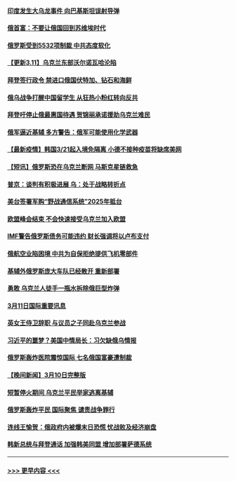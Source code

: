 #### [印度发生大乌龙事件 向巴基斯坦误射导弹](../pages/prog202/a103371318.md?t=03120801) 
#### [俄首富：不要让俄国回到苏维埃时代](../pages/prog202/a103371255.md?t=03120801) 
#### [俄罗斯受到5532项制裁 中共态度软化](../pages/prog202/a103371221.md?t=03120801) 
#### [【更新3.11】乌克兰东部沃尔诺瓦哈沦陷](../pages/prog202/a103370799.md?t=03120801) 
#### [拜登签行政令 禁进口俄国伏特加、钻石和海鲜](../pages/prog202/a103371102.md?t=03120801) 
#### [俄乌战争打醒中国留学生 从狂热小粉红转向反共](../pages/prog202/a103371209.md?t=03120801) 
#### [拜登吁停止俄最惠国待遇 贺锦丽承诺援助乌克兰难民](../pages/prog202/a103371213.md?t=03120801) 
#### [俄军逼近基辅 多方警告：俄军可能使用化学武器](../pages/prog202/a103371199.md?t=03120801) 
#### [【最新疫情】韩国3/21起入境免隔离 小德不接种疫苗将缺席美网](../pages/prog202/a103371109.md?t=03120801) 
#### [【短讯】俄罗斯恐在乌克兰断网 马斯克星链救急](../pages/prog202/a103371126.md?t=03120801) 
#### [普京：谈判有积极进展 乌：处于战略转折点](../pages/prog202/a103371033.md?t=03120801) 
#### [美台签署军购“野战通信系统”2025年抵台](../pages/prog202/a103371091.md?t=03120801) 
#### [欧盟峰会结束 不会快速接受乌克兰加入欧盟](../pages/prog202/a103371048.md?t=03120801) 
#### [IMF警告俄罗斯债务可能违约 财长强调将以卢布支付](../pages/prog202/a103371049.md?t=03120801) 
#### [俄航空业陷困境 中共为自保拒绝提供飞机零部件](../pages/prog202/a103370949.md?t=03120801) 
#### [基辅外俄罗斯庞大车队已经散开 重新部署](../pages/prog202/a103370953.md?t=03120801) 
#### [勇敢 乌克兰人徒手一瓶水拆除俄巨型炸弹](../pages/prog202/a103370958.md?t=03120801) 
#### [3月11日国际重要讯息](../pages/prog202/a103370881.md?t=03120801) 
#### [英女王侍卫辞职 与议员之子同赴乌克兰参战](../pages/prog202/a103370854.md?t=03120801) 
#### [习近平的噩梦？美国中情局长：习欠缺俄乌情报](../pages/prog202/a103370809.md?t=03120801) 
#### [俄罗斯轰炸医院震惊国际 七名俄国富豪遭制裁](../pages/prog202/a103370773.md?t=03120801) 
#### [【晚间新闻】3月10日完整版](../pages/prog202/a103370646.md?t=03120801) 
#### [短暂停火期间 乌克兰平民举家逃离基辅](../pages/prog202/a103370471.md?t=03120801) 
#### [俄罗斯轰炸平民 国际聚焦 谴责战争罪行](../pages/prog202/a103370431.md?t=03120801) 
#### [连线王愉贺：俄政府内被爆末日恐慌 忧战败及经济崩盘](../pages/prog202/a103370545.md?t=03120801) 
#### [韩新总统与拜登通话 加强韩美同盟 增加部署萨德系统](../pages/prog202/a103370517.md?t=03120801) 

----
#### [ >>> 更早内容 <<< ](../indexes/prog202-earlier.md)
